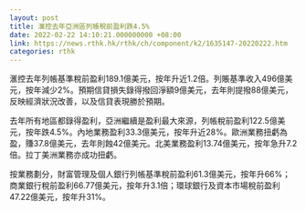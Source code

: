 ```yaml
---
layout: post
title: 滙控去年亞洲區列帳稅前盈利跌4.5%
date: 2022-02-22 14:10:21.000000000 +08:00
link: https://news.rthk.hk/rthk/ch/component/k2/1635147-20220222.htm
categories: rthk
---
```


滙控去年列帳基準稅前盈利189.1億美元，按年升近1.2倍。列賬基準收入496億美元，按年減少2%。預期信貸損失錄得撥回淨額9億美元，去年則提撥88億美元，反映經濟狀況改善，以及信貸表現勝於預期。

去年所有地區都錄得盈利，亞洲繼續是盈利最大來源，列帳稅前盈利122.5億美元，按年跌4.5%。內地業務盈利33.3億美元，按年升近28%。歐洲業務扭虧為盈，賺37.8億美元，去年則蝕42億美元。北美業務盈利13.74億美元，按年急升7.2倍。拉丁美洲業務亦成功扭虧。

按業務劃分，財富管理及個人銀行列帳基準稅前盈利61.3億美元，按年升66%；商業銀行稅前盈利66.77億美元，按年升3.1倍；環球銀行及資本市場稅前盈利47.22億美元，按年升31%。
